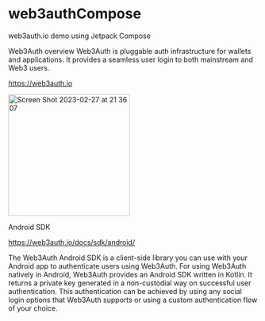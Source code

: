 # web3authCompose
web3auth.io demo using Jetpack Compose


Web3Auth overview
Web3Auth is pluggable auth infrastructure for wallets and applications. It provides a seamless user login to both mainstream and Web3 users.

https://web3auth.io

<img width="245" alt="Screen Shot 2023-02-27 at 21 36 07" src="https://user-images.githubusercontent.com/3600906/221754951-a0044083-9690-4593-915c-d6755e75b276.png">

Android SDK

https://web3auth.io/docs/sdk/android/

The Web3Auth Android SDK is a client-side library you can use with your Android app to authenticate users using Web3Auth. 
For using Web3Auth natively in Android, Web3Auth provides an Android SDK written in Kotlin.
It returns a private key generated in a non-custodial way on successful user authentication. 
This authentication can be achieved by using any social login options that Web3Auth supports or using a custom authentication flow of your choice.


